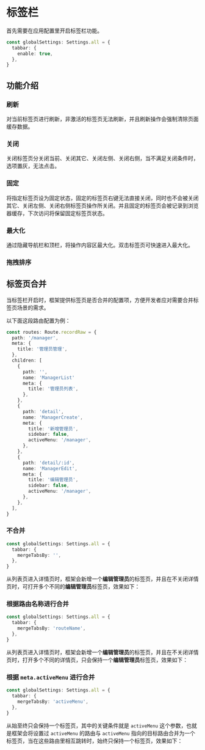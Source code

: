 # 标签栏 <sup class="pro-badge" />

首先需要在应用配置里开启标签栏功能。

```ts {2-4}
const globalSettings: Settings.all = {
  tabbar: {
    enable: true,
  },
}
```

## 功能介绍

### 刷新

对当前标签页进行刷新，非激活的标签页无法刷新，并且刷新操作会强制清除页面缓存数据。

<ZoomImg src="/tabbar1.gif" />

### 关闭

关闭标签页分关闭当前、关闭其它、关闭左侧、关闭右侧，当不满足关闭条件时，选项置灰，无法点击。

<ZoomImg src="/tabbar2.gif" />

### 固定

将指定标签页设为固定状态，固定的标签页右键无法直接关闭，同时也不会被关闭其它、关闭左侧、关闭右侧标签页操作所关闭。并且固定的标签页会被记录到浏览器缓存，下次访问将保留固定标签页状态。

<ZoomImg src="/tabbar3.gif" />

### 最大化

通过隐藏导航栏和顶栏，将操作内容区最大化。双击标签页可快速进入最大化。

<ZoomImg src="/tabbar4.gif" />

### 拖拽排序

<ZoomImg src="/tabbar5.gif" />

## 标签页合并

当标签栏开启时，框架提供标签页是否合并的配置项，方便开发者应对需要合并标签页场景的需求。

以下面这段路由配置为例：

```ts
const routes: Route.recordRaw = {
  path: '/manager',
  meta: {
    title: '管理员管理',
  },
  children: [
    {
      path: '',
      name: 'ManagerList'
      meta: {
        title: '管理员列表',
      },
    },
    {
      path: 'detail',
      name: 'ManagerCreate',
      meta: {
        title: '新增管理员',
        sidebar: false,
        activeMenu: '/manager',
      },
    },
    {
      path: 'detail/:id',
      name: 'ManagerEdit',
      meta: {
        title: '编辑管理员',
        sidebar: false,
        activeMenu: '/manager',
      },
    },
  ],
}
```

### 不合并

```ts {2-4}
const globalSettings: Settings.all = {
  tabbar: {
    mergeTabsBy: '',
  },
}
```

从列表页进入详情页时，框架会新增一个**编辑管理员**的标签页，并且在不关闭详情页时，可打开多个不同的**编辑管理员**标签页，效果如下：

<ZoomImg src="/tabbar-no-merge.gif" />

### 根据路由名称进行合并

```ts {2-4}
const globalSettings: Settings.all = {
  tabbar: {
    mergeTabsBy: 'routeName',
  },
}
```

从列表页进入详情页时，框架会新增一个**编辑管理员**的标签页，并且在不关闭详情页时，打开多个不同的详情页，只会保持一个**编辑管理员**标签页，效果如下：

<ZoomImg src="/tabbar-merge-routename.gif" />

### 根据 `meta.activeMenu` 进行合并

```ts {2-4}
const globalSettings: Settings.all = {
  tabbar: {
    mergeTabsBy: 'activeMenu',
  },
}
```

从始至终只会保持一个标签页，其中的关键条件就是 `activeMenu` 这个参数，也就是框架会将设置过 `activeMenu` 的路由与 `activeMenu` 指向的目标路由合并为一个标签页，当在这些路由里相互跳转时，始终只保持一个标签页，效果如下：

<ZoomImg src="/tabbar-merge-activemenu.gif" />
